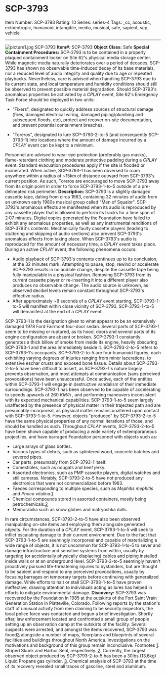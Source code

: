 # SCP-3793
Item Number: SCP-3793
Rating: 10
Series: series-4
Tags: _cc, acoustic, ectoentropic, humanoid, intangible, media, musical, safe, sapient, scp, vehicle

---

![picture1.jpg](https://scp-wiki.wdfiles.com/local--files/scp-3793/picture1.jpg)
SCP-3793
**Item#:** SCP-3793
**Object Class:** Safe
**Special Containment Procedures:** SCP-3793 is to be contained in a properly plaqued containment locker on Site 62's physical media storage center. While magnetic media naturally deteriorates over a period of decades, SCP-3793 has shown no observable time-induced decay of its base materials, nor a reduced level of audio integrity and quality due to age or repeated playbacks. Nevertheless, care is advised when handling SCP-3793 due to its current state, and local temperature and humidity conditions should still be observed to prevent possible material degradation.
Should SCP-3793's anomalous properties be activated by a _CPLAY_ event, Site 62's Emergency Task Force should be deployed in two units:
  * "Fixers", designated to quickly address sources of structural damage (fires, damaged electrical wiring, damaged piping/plumbing and subsequent floods, etc), protect and recover on-site documentation, and prevent potential containment breaches.

  * "Toreros", designated to lure SCP-3793-2-to-5 (and consequently SCP-3793-1) into locations where the amount of damage incurred by a _CPLAY_ event can be kept to a minimum.

Personnel are advised to wear eye protection (preferably gas masks), flame-retardant clothing and moderate protective padding during a _CPLAY_ event. Standard evacuation procedures apply if the site is flooded or incinerated.
When active, SCP-3793-1 has been obversed to roam anywhere within a radius of ~15km of distance outward from SCP-3793's current position. As such, Toreros are encouraged to move SCP-3793 away from its origin point in order to force SCP-3793-1-to-5 outside of a pre-delineated risk perimeter.
**Description:** SCP-3793 is a slightly damaged cassette tape, dating from circa 1983, containing 32 minutes of audio from an unknown early 1980s musical group called "Men of Squalor".
SCP-3793's anomalous effects are manifested when its audio is reproduced by any cassette player that is allowed to perform its tracks for a time span of 2:07 minutes. Digital copies generated by the Foundation have failed to exhibit any anomalous properties, as well as any instrumental renditions of SCP-3793's contents. Mechanically faulty cassette players (leading to stuttering and skipping of audio sections) also prevent SCP-3793's anomalous effects from taking place.
When SCP-3793's audio is reproduced for the amount of necessary time, a _CPLAY_ event takes place. During an active _CPLAY_ event, the following phenomena occurs:
  * Audio playback of SCP-3793's contents continues up to its conclusion, at the 32 minutes mark. Attempting to pause, stop, rewind or accelerate SCP-3793 results in no audible change, despite the cassette tape being fully manipulable in a physical fashion. Removing SCP-3793 from its current cassette player or re-inserting it into a different player also produces no observable change. The audio source is unknown, as observed decibel levels remain constant throughout SCP-3793's effective radius.
  * After approximately ~8 seconds of a _CPLAY_ event starting, SCP-3793-1-to-5 will manifest within close vicinity of SCP-3793. SCP-3793-1-to-5 will demanifest at the end of a _CPLAY_ event.

SCP-3793-1 is the designation given to what appears to be an extensively damaged 1978 Ford Fairmont four-door sedan. Several parts of SCP-3793-1 seem to be missing or ruptured, as its hood, doors and several parts of its engine configuration are absent or broken. SCP-3793-1 constantly generates a thick billow of smoke from inside its engine, heavily obscuring SCP-3793-1 and the area immediately beside it.
SCP-3793-2-to-5 refers to SCP-3793-1's occupants. SCP-3793-2-to-5 are four humanoid figures, each exhibiting varying degrees of injuries ranging from minor lacerations, to extensive eschar crusts and exposed bone tissue. Details about SCP-3793-2-to-5 have been difficult to assert, as SCP-3793-1's nature largely prevents observation, and most attempts at communication (sans perceived provocations) have been unsuccessful.
Once active, each of the entities within SCP-3793-1 will engage in destructive vandalism of their immediate surroundings. SCP-3793-1 has been observed to be capable of accelerating to speeds upwards of 260 _KM/h_ , and performing maneuvers inconsistent with its expected mechanical capabilities. SCP-3793-1-to-5 seem largely unaffected by the presence of physical matter in their trajected path and are presumably incorporeal, as physical matter remains unaltered upon contact with SCP-3793-1-to-5. However, objects "produced" by SCP-3793-2-to-5 have the same physical properties of any normal iterations of those, and should be handled as such.
Throughout _CPLAY_ events, SCP-3793-2-to-5 have been shown capable of producing a wide variety of extemporaneous projectiles, and have barraged Foundation personnel with objects such as:
  * Large arrays of glass bottles.
  * Various types of debris, such as splintered wood, concrete batches and severed pipes.
  * Car parts, presumably from SCP-3793-1 itself.
  * Comestibles, such as nougats and beef jerky.
  * Assorted electronics, such as PMP cassette players, digital watches and still cameras. Notably, SCP-3793-2-to-5 have not produced any electronics that were not commercialized before 1983.
  * Faeces corresponding to multiple species, such as _Mephitis mephitis_ and _Phoca vitulina_.[1](javascript:;)
  * Chemical compounds stored in assorted containers, mostly being petrochemicals.[2](javascript:;)
  * Memorabilia such as snow globes and matryoshka dolls.

In rare circumstances, SCP-3793-2-to-5 have also been observed manipulating on-site items and employing them alongside generated objects.
For the duration of a _CPLAY_ event, SCP-3793-1-to-5 will seek to inflict escalating damage to their current environment. Due to the fact that SCP-3793-1-to-5 are seemingly incorporeal and capable of materializing a wide range of objects, it is not uncommon for SCP-3793-1-to-5 to sever and damage infrastructure and sensitive systems from within, usually by targeting (or accidentally physically displacing) cables and piping installed inside walls or at an underground level.
SCP-3793-2-to-5 seemingly haven't proactively pursued life-threatening injuries to bystanders, but are thought to be sapient and respond to any perceived provocations, usually by focusing barrages on temporary targets before continuing with generalized damage. While efforts to halt or stall SCP-3793-1-to-5 have proven ineffective, drawing attention to individuals acting as lures has helped in efforts to mitigate environmental damage.
**Discovery:** SCP-3793 was recovered by the Foundation in 1985 at the outskirts of the Fort Saint Vrain Generation Station in Platteville, Colorado. Following reports by the station's staff of unusual activity from men claiming to be security inspectors, the local police force was contacted and begun a brief investigation. Shortly after, law enforcement located and confronted a small group of people setting up an observation camp at the outskirts of the facility. Several suspects were arrested, and amongst the items recovered, SCP-3793 was found[3](javascript:;) alongside a number of maps, floorplans and blueprints of several facilities and buildings throughout North America. Investigations on the motivations and background of this group remain inconclusive.
Footnotes
[1](javascript:;). Striped Skunk and Harbor Seal, respectively.
[2](javascript:;). Currently, the largest observed object produced by SCP-3793-2-to-5 has been a 30lbs (13.6kg) Liquid Propane gas cylinder.
[3](javascript:;). Chemical analysis of SCP-3793 at the time of its recovery revealed small traces of gasoline, steel and aluminum.